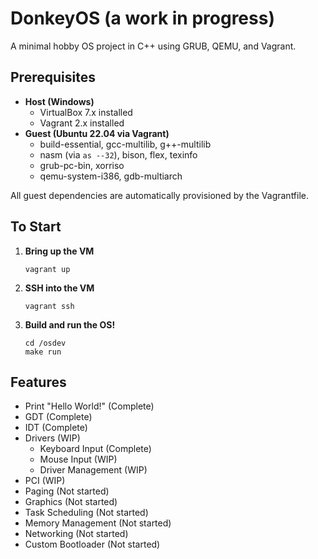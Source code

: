 # DonkeyOS (a work in progress)

A minimal hobby OS project in C++ using GRUB, QEMU, and Vagrant.

## Prerequisites

- **Host (Windows)**
  - VirtualBox 7.x installed
  - Vagrant 2.x installed
- **Guest (Ubuntu 22.04 via Vagrant)**
  - build-essential, gcc-multilib, g++-multilib
  - nasm (via `as --32`), bison, flex, texinfo
  - grub-pc-bin, xorriso
  - qemu-system-i386, gdb-multiarch

All guest dependencies are automatically provisioned by the Vagrantfile.

## To Start

1. **Bring up the VM**  
   ```
   vagrant up
   ```
2. **SSH into the VM**  
   ```
   vagrant ssh
   ```
3. **Build and run the OS!**  
   ```
   cd /osdev
   make run
   ```

## Features
- Print "Hello World!" (Complete)
- GDT (Complete)
- IDT (Complete)
- Drivers (WIP)
   - Keyboard Input (Complete)
   - Mouse Input (WIP)
   - Driver Management (WIP)
- PCI (WIP)
- Paging (Not started)
- Graphics (Not started)
- Task Scheduling (Not started)
- Memory Management (Not started)
- Networking (Not started)
- Custom Bootloader (Not started)
